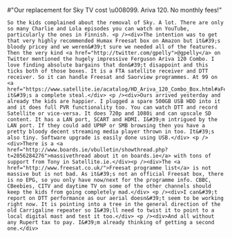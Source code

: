 #"Our replacement for Sky TV cost \u008099. Ariva 120. No monthly fees!"


    So the kids complained about the removal of Sky. A lot. There are only so many Charlie and Lola episodes you can watch on YouTube, particularly the ones in Finnish. <p /><div>The intention was to get that very highly recommended Humax Freesat box on Amazon but it&#39;s bloody pricey and we weren&#39;t sure we needed all of the features. Then the very kind <a href="http://twitter.com/gpelly">@gpelly</a> on Twitter mentioned the hugely impressive Ferguson Ariva 120 Combo. I love finding absolute bargains that don&#39;t disappoint and this ticks both of those boxes. It is a FTA satellite receiver and DTT receiver. So it can handle Freesat and Saorview programmes. At 99 on <a href="https://www.satellite.ie/acatalog/HD_Ariva_120_Combo_Box.html#aFerguson120Combo">Satellite.ie</a>, it&#39;s a complete steal.</div> <p /><div>Ours arrived yesterday and already the kids are happier. I plugged a spare 500GB USB HDD into it and it does full PVR functionality too. You can watch DTT and record Satellite or vice-versa. It does 720p and 1080i and can upscale SD content. It has a LAN port, SCART and HDMI. I&#39;m intrigued by the LAN port. If they could add UPNP or SMB browsing then you have a pretty bloody decent streaming media player thrown in too. It&#39;s also tiny. Software upgrade is easily done using USB.</div> <p /><div>There is a <a href="http://www.boards.ie/vbulletin/showthread.php?t=2056284276">massivethread about it on boards.ie</a> with tons of support from Tony in Satellite.ie.</div><p /><div>The <a href="http://www.freesat.co.uk/">Freesat programme list</a> is not massive but is not bad. As it&#39;s not an official Freesat box, there is no EPG, so you only have now/next for the programme info. CBBC, CBeebies, CITV and daytime TV on some of the other channels should keep the kids from going completely mad.</div> <p /><div>I can&#39;t report on DTT performance as our aerial doesn&#39;t seem to be working right now. It is pointing into a tree in the general direction of the old Carrigaline repeater so I&#39;ll need to twist it to point to a local digital mast and test it too.</div> <p /><div>And all without any Rupert tax to pay. I&#39;m already thinking of getting a second one.</div>
  